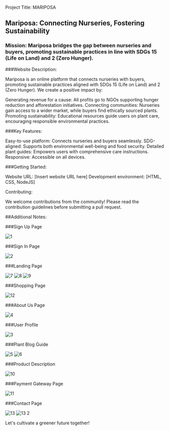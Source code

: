 Project Title: MARIPOSA

## Mariposa: Connecting Nurseries, Fostering Sustainability

### Mission:  Mariposa bridges the gap between nurseries and buyers, promoting sustainable practices in line with SDGs 15 (Life on Land) and 2 (Zero Hunger).

###Website Description:

Mariposa is an online platform that connects nurseries with buyers, promoting sustainable practices aligned with SDGs 15 (Life on Land) and 2 (Zero Hunger). We create a positive impact by:

Generating revenue for a cause: All profits go to NGOs supporting hunger reduction and afforestation initiatives.
Connecting communities: Nurseries gain access to a wider market, while buyers find ethically sourced plants.
Promoting sustainability: Educational resources guide users on plant care, encouraging responsible environmental practices.

###Key Features:

Easy-to-use platform: Connects nurseries and buyers seamlessly.
SDG-aligned: Supports both environmental well-being and food security.
Detailed plant guides: Empowers users with comprehensive care instructions.
Responsive: Accessible on all devices.


###Getting Started:

Website URL: [Insert website URL here]
Development environment: [HTML, CSS, NodeJS]

Contributing:

We welcome contributions from the community! Please read the contribution guidelines before submitting a pull request.


##Additional Notes:

###Sign Up Page

![1](https://github.com/vilasini-v/MariPosa/assets/121597170/4a703d47-d744-463b-b2f8-683297ced73e)

###Sign In Page

![2](https://github.com/vilasini-v/MariPosa/assets/121597170/1fca2ed1-14b9-4ac1-95ff-c7a2448c0a43)

###Landing Page

![7](https://github.com/vilasini-v/MariPosa/assets/121597170/75e49bc4-266d-4ffb-bbe3-1d97850678a8)
![8](https://github.com/vilasini-v/MariPosa/assets/121597170/835fbd06-98d6-42e5-8e8a-acd77729c2f4)
![9](https://github.com/vilasini-v/MariPosa/assets/121597170/cca73866-225c-492b-9d60-9a8575672322)

###Shopping Page

![12](https://github.com/vilasini-v/MariPosa/assets/121597170/4ac53220-1ec6-49f3-8765-0c0148eed00f)

###About Us Page

![4](https://github.com/vilasini-v/MariPosa/assets/121597170/1fa2c5f8-b01d-4a95-b9c7-d2caa938aa0f)

###User Profile

![3](https://github.com/vilasini-v/MariPosa/assets/121597170/aa2b07b7-5996-4427-8d5f-faf9ada5b812)

###Plant Blog Guide

![5](https://github.com/vilasini-v/MariPosa/assets/121597170/68012a89-caf9-42f8-bd21-f865adf40a40)
![6](https://github.com/vilasini-v/MariPosa/assets/121597170/5618bdc7-e953-40cf-9690-efaa1bd62634)

###Product Description 

![10](https://github.com/vilasini-v/MariPosa/assets/121597170/b310fa3c-7924-4675-8b7c-6a1fa3790985)

###Payment Gateway Page

![11](https://github.com/vilasini-v/MariPosa/assets/121597170/46578bde-9f1a-4414-a6f9-0f9dc0163402)

###Contact Page 

![13](https://github.com/vilasini-v/MariPosa/assets/121597170/51cd72f2-4ce9-41ac-a248-ff3a92a39f12)
![13 2](https://github.com/vilasini-v/MariPosa/assets/121597170/fe41d525-809a-4d99-b308-6af94a039eca)


Let's cultivate a greener future together!
